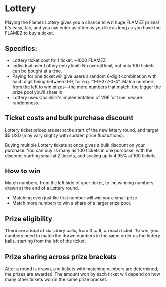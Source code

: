 # Lottery

Playing the Flamez Lottery gives you a chance to win huge FLAMEZ prizes! It's easy, fair, and you can enter as often as you like as long as you have the FLAMEZ to buy a ticket.

## Specifics:
- Lottery ticket cost for 1 ticket: ~1000 FLAMEZ
- Individual user Lottery entry limit: No overall limit, but only 100 tickets can be bought at a time.
- Paying for one ticket will give users a random 6-digit combination with each digit being between 0-9, for e.g. "1-9-3-2-0-4". Match numbers from the left to win prizes—the more numbers that match, the bigger the prize pool you'll share in.
- Lottery uses Chainlink's implementation of VRF for true, secure randomness.

## Ticket costs and bulk purchase discount
Lottery ticket prices are set at the start of the new lottery round, and target $5 USD (may vary slightly with sudden price fluctuations).

Buying multiple Lottery tickets at once gives a bulk discount on your purchase. You can buy as many as 100 tickets in one purchase, with the discount starting small at 2 tickets, and scaling up to 4.95% at 100 tickets.

## How to win
Match numbers, from the left side of your ticket, to the winning numbers drawn at the end of a Lottery round.

- Matching even just the first number will win you a small prize.
- Match more numbers to win a share of a larger prize pool.

## Prize eligibility
There are a total of six lottery balls, from 0 to 9, on each ticket. To win, your numbers need to match the drawn numbers in the same order as the lottery balls, starting from the left of the ticket.

## Prize sharing across prize brackets
After a round is drawn, and tickets with matching numbers are determined, the prizes are awarded. The amount won by each ticket will depend on how many other tickets won in the same prize bracket.
